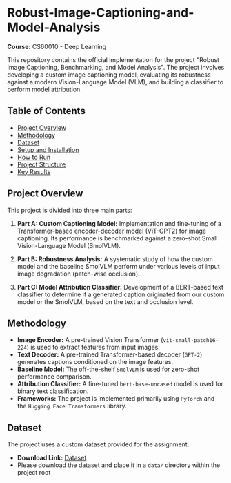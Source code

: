 # Robust-Image-Captioning-and-Model-Analysis

**Course:** CS60010 - Deep Learning

This repository contains the official implementation for the project "Robust Image Captioning, Benchmarking, and Model Analysis". The project involves developing a custom image captioning model, evaluating its robustness against a modern Vision-Language Model (VLM), and building a classifier to perform model attribution.

## Table of Contents
- [Project Overview](#project-overview)
- [Methodology](#methodology)
- [Dataset](#dataset)
- [Setup and Installation](#setup-and-installation)
- [How to Run](#how-to-run)
- [Project Structure](#project-structure)
- [Key Results](#key-results)
  
## Project Overview

This project is divided into three main parts:

1.  **Part A: Custom Captioning Model:** Implementation and fine-tuning of a Transformer-based encoder-decoder model (ViT-GPT2) for image captioning. Its performance is benchmarked against a zero-shot Small Vision-Language Model (SmolVLM).

2.  **Part B: Robustness Analysis:** A systematic study of how the custom model and the baseline SmolVLM perform under various levels of input image degradation (patch-wise occlusion).

3.  **Part C: Model Attribution Classifier:** Development of a BERT-based text classifier to determine if a generated caption originated from our custom model or the SmolVLM, based on the text and occlusion level.

## Methodology

-   **Image Encoder:** A pre-trained Vision Transformer (`vit-small-patch16-224`) is used to extract features from input images.
-   **Text Decoder:** A pre-trained Transformer-based decoder (`GPT-2`) generates captions conditioned on the image features.
-   **Baseline Model:** The off-the-shelf `SmolVLM` is used for zero-shot performance comparison.
-   **Attribution Classifier:** A fine-tuned `bert-base-uncased` model is used for binary text classification.
-   **Frameworks:** The project is implemented primarily using `PyTorch` and the `Hugging Face Transformers` library.

## Dataset

The project uses a custom dataset provided for the assignment.

-   **Download Link:** [Dataset](https://drive.google.com/file/d/1FMVcFM78XZE1KE1rlkGBpCdcdI58S1LB/view?usp=sharing)
-   Please download the dataset and place it in a `data/` directory within the project root
